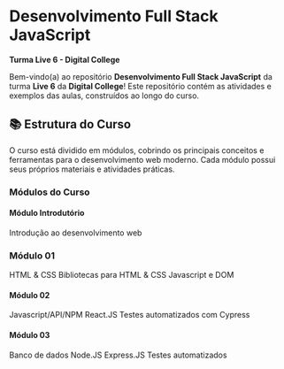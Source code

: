 # Desenvolvimento Full Stack JavaScript  
**Turma Live 6 - Digital College**

Bem-vindo(a) ao repositório  **Desenvolvimento Full Stack JavaScript** da turma **Live 6** da **Digital College**! Este repositório contém as atividades e exemplos das aulas, construídos ao longo do curso.

## 📚 Estrutura do Curso

O curso está dividido em módulos, cobrindo os principais conceitos e ferramentas para o desenvolvimento web moderno. Cada módulo possui seus próprios materiais e atividades práticas.

### Módulos do Curso

#### Módulo Introdutório
Introdução ao desenvolvimento web

### Módulo 01
HTML & CSS
Bibliotecas para HTML & CSS
Javascript e DOM

#### Módulo 02
Javascript/API/NPM
React.JS
Testes automatizados com Cypress

#### Módulo 03
Banco de dados
Node.JS
Express.JS
Testes automatizados